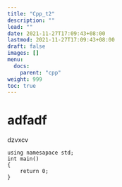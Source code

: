 ```yaml
---
title: "Cpp_t2"
description: ""
lead: ""
date: 2021-11-27T17:09:43+08:00
lastmod: 2021-11-27T17:09:43+08:00
draft: false
images: []
menu: 
  docs:
    parent: "cpp"
weight: 999
toc: true
---
```


# adfadf
dzvxcv
```
using namesapace std;
int main()
{
	return 0;	
}
```

